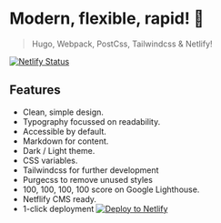 # Modern, flexible, rapid! 🚀

> Hugo, Webpack, PostCss, Tailwindcss & Netlify!

[![Netlify Status](https://api.netlify.com/api/v1/badges/fcec7f92-d66c-4674-9efc-3f74c97f6f05/deploy-status)](https://app.netlify.com/sites/wonderful-bonbon-d48e44/deploys)

## Features

- Clean, simple design.
- Typography focussed on readability.
- Accessible by default.
- Markdown for content.
- Dark / Light theme.
- CSS variables.
- Tailwindcss for further development
- Purgecss to remove unused styles
- 100, 100, 100, 100 score on Google Lighthouse.
- Netflify CMS ready.
- 1-click deployment [![Deploy to Netlify](https://www.netlify.com/img/deploy/button.svg)](https://app.netlify.com/start/deploy?repository=https://github.com/nternetinspired/madebykind-v3)
